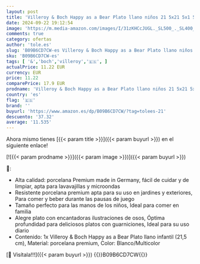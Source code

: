 ```yaml
---
layout: post
title: 'Villeroy & Boch Happy as a Bear Plato llano niños 21 5x21 5x1 5cm'
date: 2024-09-22 19:12:54
image: 'https://m.media-amazon.com/images/I/31zKHCcJUGL._SL500_._SL400_.jpg'
comments: true
category: ofertas
author: 'tole.es'
slug: 'B09B6CD7CW-es Villeroy & Boch Happy as a Bear Plato llano niños 21 5x21...'
sku: 'B09B6CD7CW-es'
tags: [ '&','boch','villeroy','🇪🇸', ]
actualPrice: 11.22 EUR
currency: EUR
price: 11.22
comparePrice: 17.9 EUR
prodname: 'Villeroy & Boch Happy as a Bear Plato llano niños 21 5x21 5x1 5cm'
country: 'es'
flag: '🇪🇸'
brand: ''
buyurl: 'https://www.amazon.es/dp/B09B6CD7CW/?tag=tolees-21'
descuento: '37.32'
average: '11.535'
---
```


Ahora mismo tienes [{{< param title >}}]({{< param buyurl >}}) en el siguiente enlace!

[![{{< param prodname >}}]({{< param image >}})]({{< param buyurl >}})

🔎:

- Alta calidad: porcelana Premium made in Germany, fácil de cuidar y de limpiar, apta para lavavajillas y microondas
- Resistente porcelana premium apta para su uso en jardines y exteriores, Para comer y beber durante las pausas de juego
- Tamaño perfecto para las manos de los niños, Ideal para comer en familia
- Alegre plato con encantadoras ilustraciones de osos, Óptima profundidad para deliciosos platos con guarniciones, Ideal para su uso diario
- Contenido: 1x Villeroy & Boch Happy as a Bear Plato llano infantil (21,5 cm), Material: porcelana premium, Color: Blanco/Multicolor

[🛒 Visítala!!!]({{< param buyurl >}})
{{<world>}}B09B6CD7CW{{</world>}}

